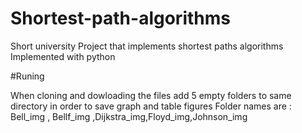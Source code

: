 # Shortest-path-algorithms
Short university Project that implements shortest paths algorithms
Implemented with python

#Runing

When cloning and dowloading the files add 5 empty folders to same directory in order to save graph and table figures
Folder names are : Bell_img , Bellf_img ,Dijkstra_img,Floyd_img,Johnson_img
